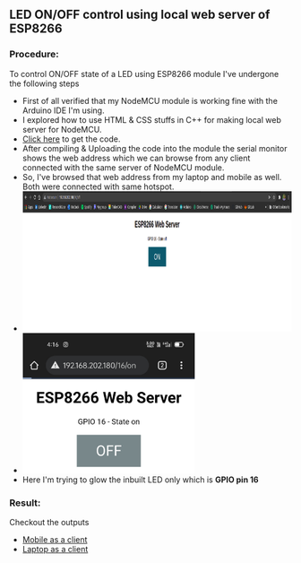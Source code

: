 ## LED ON/OFF control using local web server of ESP8266 
### Procedure: 
To control ON/OFF state of a LED using ESP8266 module I've undergone the following steps
- First of all verified that my NodeMCU module is working fine with the Arduino IDE I'm using. 
- I explored how to use HTML & CSS stuffs in C++ for making local web server for NodeMCU.
- [Click here](https://github.com/RanitPradhan/bi0s/blob/master/Arduino/Documents/NodeMCU/ESP8266/NodeMCU.ino) to get the code. 
- After compiling & Uploading the code into the module the serial monitor shows the web address which we can browse from any client connected with the same server of NodeMCU module.
- So, I've browsed that web address from my laptop and mobile as well. Both were connected with same hotspot. 
- <img src = "https://raw.githubusercontent.com/RanitPradhan/bi0s/master/Arduino/Documents/NodeMCU/ESP8266/files/web_server_laptop.png" height = 250>
- <img src = "https://raw.githubusercontent.com/RanitPradhan/bi0s/master/Arduino/Documents/NodeMCU/ESP8266/files/web_server_mobile.jpeg" height = 250>
- Here I'm trying to glow the inbuilt LED only which is **GPIO pin 16**

### Result:
Checkout the outputs 
- [Mobile as a client](https://drive.google.com/file/d/1PkaJysajAugZT6ZP-bY_-FBBXek8zV1m/view?usp=sharing)
- [Laptop as a client](https://drive.google.com/file/d/1Pl2ziGyvkSBNuczplgAf0e6H0ZBJELAX/view?usp=sharing)


